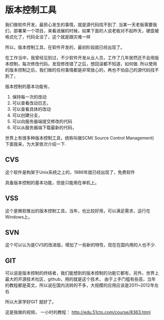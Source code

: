 # 版本控制工具

我们做软件开发，最担心发生的事情，就是源代码找不到了. 当某一天老板需要我们，部署某一个项目，来看进展的时候，如果下面的人说老板对不起昨天，硬盘被格式化了，代码全没了，这个就是跟灾难一样

所以，版本控制工具，在软件开发的，最初阶段就已经出现了。

在工作当中，我曾经见到过，不少软件开发从业人员，工作了几年居然还不会用版本控制，每次修改代码，发现修改错了之后，想回滚都不知道，如何做.
所以使用的版本控制之后，我们做的任何事情都是非常放心的，再也不怕自己的源代码找不到了，

版本控制的基本功能有，

1. 保持每一次的改动
2. 可以查看改动日志，
3. 可以查看具体的改动
4. 可以创建分支，
5. 可以向服务器端提交修改的代码
6. 可以从服务器端下载最新的代码，

世界上有很多种版本控制工具，统称叫做SCM( Source Control Management) 下面我来，为大家依次介绍一下.

## CVS

这个软件是构架于Unix系统之上的，1986年就已经出现了，免费软件

具备版本控制的基本功能，但是只能用在单机上。

## VSS

这个是微软推出的版本控制工具，当年，也比较好用，可以满足需求，运行在Windows上。

## SVN

这个可以认为是CVS的改进版，增加了一些新的特性，现在在国内用的人也不少.

## GIT

可以说是版本控制的终结者，我们能想到的版本控制的功能它都有，另外，世界上最大的开源技术社区，github，用的就是这个技术，
由于上手门槛有些高，当年的教程都是英文，所以说在国内流转的不多，大规模的应用应该是2011~2012年左右

所以大家学好GIT 就好了。

这是我做的视频， 一小时的教程： http://edu.51cto.com/course/8363.html

